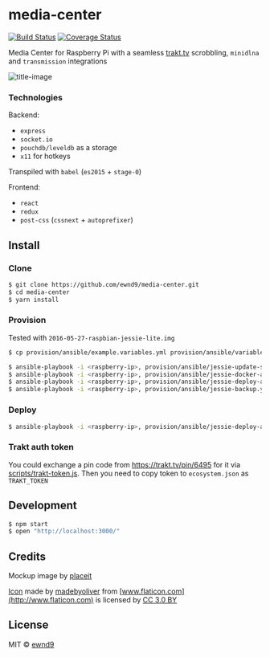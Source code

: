 # media-center

[![Build Status](https://travis-ci.org/ewnd9/media-center.svg?branch=master)](https://travis-ci.org/ewnd9/media-center)
[![Coverage Status](https://coveralls.io/repos/ewnd9/media-center/badge.svg?branch=master&service=github)](https://coveralls.io/github/ewnd9/media-center?branch=master)

Media Center for Raspberry Pi with a seamless [trakt.tv](http://trakt.tv/) scrobbling, `minidlna` and `transmission` integrations

![title-image](/mockup.jpg?raw=true)

### Technologies

Backend:

- `express`
- `socket.io`
- `pouchdb/leveldb` as a storage
- `x11` for hotkeys

Transpiled with `babel` (`es2015` + `stage-0`)

Frontend:

- `react`
- `redux`
- `post-css` (`cssnext` + `autoprefixer`)

## Install

### Clone

```sh
$ git clone https://github.com/ewnd9/media-center.git
$ cd media-center
$ yarn install
```

### Provision

Tested with `2016-05-27-raspbian-jessie-lite.img`

```sh
$ cp provision/ansible/example.variables.yml provision/ansible/variables.yml

$ ansible-playbook -i <raspberry-ip>, provision/ansible/jessie-update-sshd.yml --ask-pass # default password in rasbpian is "raspberry"
$ ansible-playbook -i <raspberry-ip>, provision/ansible/jessie-docker-arm.yml --ask-become-pass
$ ansible-playbook -i <raspberry-ip>, provision/ansible/jessie-deploy-arm.yml
$ ansible-playbook -i <raspberry-ip>, provision/ansible/jessie-backup.yml
```

### Deploy

```sh
$ ansible-playbook -i <raspberry-ip>, provision/ansible/jessie-deploy-arm.yml
```

### Trakt auth token

You could exchange a pin code from https://trakt.tv/pin/6495 for it via [scripts/trakt-token.js](scripts/trakt-token.js). Then you need to copy token to `ecosystem.json` as `TRAKT_TOKEN`

## Development

```sh
$ npm start
$ open "http://localhost:3000/"
```

## Credits

Mockup image by [placeit](https://placeit.net/stages/flat-screen-and-ipad-mini-mockup-at-home-a4667?f_devices=tv)

[Icon](http://www.flaticon.com/free-icon/film_148716)
made by [madebyoliver](http://www.flaticon.com/authors/madebyoliver)
from [www.flaticon.com](http://www.flaticon.com)
is licensed by [CC 3.0 BY](http://creativecommons.org/licenses/by/3.0/)

## License

MIT © [ewnd9](http://ewnd9.com)
